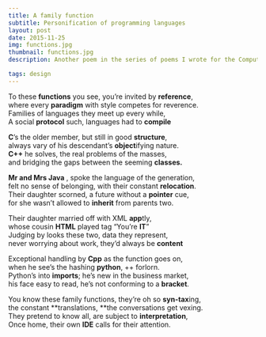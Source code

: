 ```yaml
---
title: A family function
subtitle: Personification of programming languages 
layout: post
date: 2015-11-25
img: functions.jpg
thumbnail: functions.jpg
description: Another poem in the series of poems I wrote for the Computer Department Technical Newsletter. In this poem, I aimed to introduce students to the quirks and subleties of different programming languages by giving them personalities.

tags: design
---
```


To these **functions** you see, you’re invited by **reference**,  
where every **paradigm** with style competes for reverence.  
Families of languages they meet up every while,  
A social **protocol** such, languages had to **compile** 

**C**’s the older member, but still in good **structure**,  
always vary of his descendant’s **object**ifying nature.  
**C++** he solves, the real problems of the masses,  
and bridging the gaps between the seeming **classes.**

**Mr and Mrs Java** , spoke the language of the generation,  
felt no sense of belonging, with their constant **relocation**.  
Their daughter scorned, a future without a **pointer** cue,  
for she wasn’t allowed to **inherit** from parents two. 

Their daughter married off with XML **app**tly,  
whose cousin **HTML** played tag “You’re **IT**”  
Judging by looks these two, data they represent,  
never worrying about work, they’d always be **content** 

Exceptional handling by **Cpp** as the function goes on,  
when he see’s the hashing **python**, ++ forlorn.  
Python’s into **imports**; he’s new in the business market,  
his face easy to read, he’s not conforming to a **bracket**.

You know these family functions, they’re oh so **syn-tax**ing,  
the constant **translations, **the conversations get vexing.  
They pretend to know all, are subject to **interpretation**,  
Once home, their own **IDE** calls for their attention.